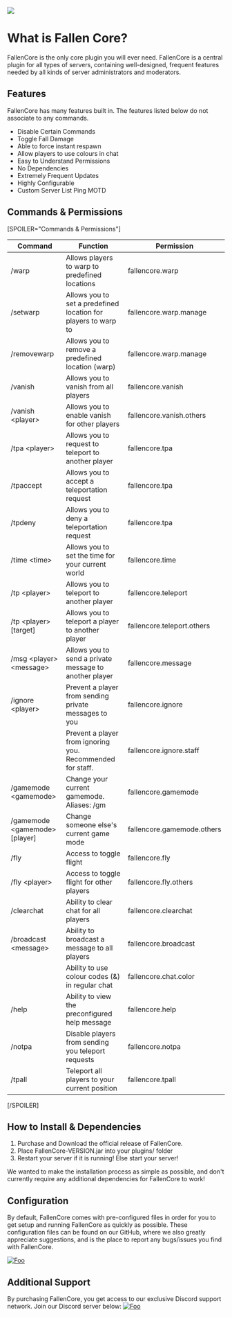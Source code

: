 
![](https://i.imgur.com/BJ96di2.png/)

# What is Fallen Core?
FallenCore is the only core plugin you will ever need. FallenCore is a central plugin for all types of servers, containing well-designed, frequent features needed by all kinds of server administrators and moderators.
## Features
FallenCore has many features built in. The features listed below do not associate to any commands.
 - Disable Certain Commands
 - Toggle Fall Damage
 - Able to force instant respawn
 - Allow players to use colours in chat
 - Easy to Understand Permissions
 - No Dependencies
 - Extremely Frequent Updates
 - Highly Configurable
 - Custom Server List Ping MOTD
## Commands & Permissions
[SPOILER="Commands & Permissions"]

| Command | Function | Permission |
|--|--|--|
| /warp | Allows players to warp to predefined locations | fallencore.warp |
| /setwarp | Allows you to set a predefined location for players to warp to | fallencore.warp.manage
| /removewarp | Allows you to remove a predefined location (warp) | fallencore.warp.manage
| /vanish | Allows you to vanish from all players | fallencore.vanish
| /vanish \<player\> | Allows you to enable vanish for other players | fallencore.vanish.others
| /tpa \<player\> | Allows you to request to teleport to another player | fallencore.tpa
| /tpaccept | Allows you to accept a teleportation request | fallencore.tpa
| /tpdeny | Allows you to deny a teleportation request | fallencore.tpa
| /time \<time\> | Allows you to set the time for your current world| fallencore.time
| /tp \<player\> | Allows you to teleport to another player | fallencore.teleport
| /tp \<player\> [target] | Allows you to teleport a player to another player | fallencore.teleport.others
| /msg \<player\> \<message\> | Allows you to send a private message to another player | fallencore.message
| /ignore \<player\> | Prevent a player from sending private messages to you | fallencore.ignore
| | Prevent a player from ignoring you. Recommended for staff. | fallencore.ignore.staff
| /gamemode \<gamemode\> | Change your current gamemode. Aliases: /gm  | fallencore.gamemode
| /gamemode \<gamemode\> [player] | Change someone else's current game mode | fallencore.gamemode.others
| /fly | Access to toggle flight | fallencore.fly
| /fly \<player\> | Access to toggle flight for other players | fallencore.fly.others
| /clearchat | Ability to clear chat for all players | fallencore.clearchat
| /broadcast \<message\> | Ability to broadcast a message to all players |fallencore.broadcast
||Ability to use colour codes (&) in regular chat | fallencore.chat.color
|/help|Ability to view the preconfigured help message | fallencore.help
|/notpa| Disable players from sending you teleport requests | fallencore.notpa
|/tpall | Teleport all players to your current position | fallencore.tpall

[/SPOILER]

## How to Install & Dependencies
1) Purchase and Download the official release of FallenCore.
2) Place FallenCore-VERSION.jar into your plugins/ folder
3) Restart your server if it is running! Else start your server!

We wanted to make the installation process as simple as possible, and don't currently require any additional dependencies for FallenCore to work! 

## Configuration
By default, FallenCore comes with pre-configured files in order for you to get setup and running FallenCore as quickly as possible. These configuration files can be found on our GitHub, where we also greatly appreciate suggestions, and is the place to report any bugs/issues you find with FallenCore.

[![Foo](https://github.githubassets.com/images/modules/logos_page/GitHub-Logo.png)](https://github.com/wilddw0lf/fallencore-public/)

## Additional Support
By purchasing FallenCore, you get access to our exclusive Discord support network. Join our Discord server below:
[![Foo](https://discordapp.com/assets/bb408e0343ddedc0967f246f7e89cebf.svg)](https://discord.gg/CrsHVvq)
